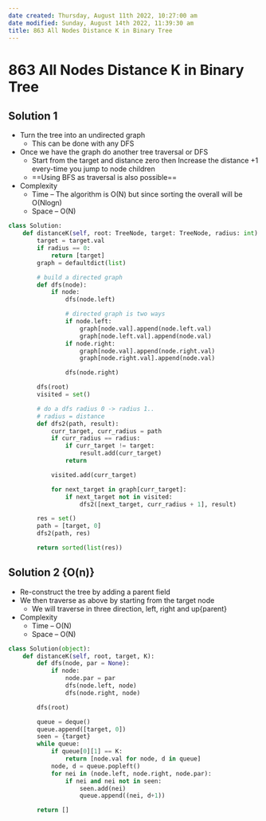 ```yaml
---
date created: Thursday, August 11th 2022, 10:27:00 am
date modified: Sunday, August 14th 2022, 11:39:30 am
title: 863 All Nodes Distance K in Binary Tree
---
```


# 863 All Nodes Distance K in Binary Tree

## Solution 1

- Turn the tree into an undirected graph
	- This can be done with any DFS
- Once we have the graph do another tree traversal or DFS
	- Start from the target and distance zero then Increase the distance +1 every-time you jump to node children
	- ==Using BFS as traversal is also possible==
- Complexity
	- Time – The algorithm is O(N) but since sorting the overall will be O(Nlogn)
	- Space – O(N)

```python
class Solution:
    def distanceK(self, root: TreeNode, target: TreeNode, radius: int) -> List[int]:
        target = target.val
        if radius == 0:
            return [target]
        graph = defaultdict(list)

        # build a directed graph
        def dfs(node):
            if node:
                dfs(node.left)

				# directed graph is two ways	
                if node.left:
                    graph[node.val].append(node.left.val)
                    graph[node.left.val].append(node.val)
                if node.right:
                    graph[node.val].append(node.right.val)
                    graph[node.right.val].append(node.val)

                dfs(node.right)

        dfs(root)
        visited = set()

        # do a dfs radius 0 -> radius 1..
        # radius = distance
        def dfs2(path, result):
            curr_target, curr_radius = path
            if curr_radius == radius:
                if curr_target != target:
                    result.add(curr_target)
                return

            visited.add(curr_target)

            for next_target in graph[curr_target]:
                if next_target not in visited:
                    dfs2([next_target, curr_radius + 1], result)

        res = set()
        path = [target, 0]
        dfs2(path, res)

        return sorted(list(res))
```

## Solution 2 {O(n)}

- Re-construct the tree by adding a parent field
- We then traverse as above by starting from the target node
	- We will traverse in three direction, left, right and up{parent}
- Complexity
	- Time – O(N)
	- Space – O(N)

```python
class Solution(object):
    def distanceK(self, root, target, K):
        def dfs(node, par = None):
            if node:
                node.par = par
                dfs(node.left, node)
                dfs(node.right, node)

        dfs(root)

        queue = deque()
        queue.append([target, 0])
        seen = {target}
        while queue:
            if queue[0][1] == K:
                return [node.val for node, d in queue]
            node, d = queue.popleft()
            for nei in (node.left, node.right, node.par):
                if nei and nei not in seen:
                    seen.add(nei)
                    queue.append((nei, d+1))

        return []
```
